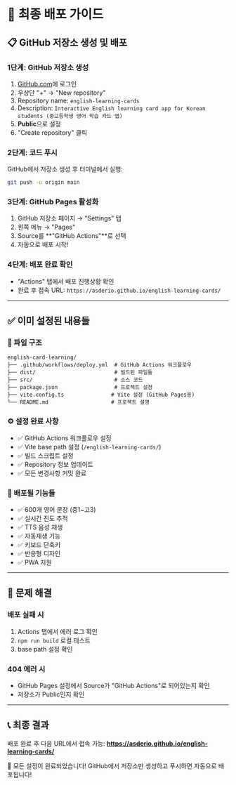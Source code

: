 # 🚀 최종 배포 가이드

## 📋 GitHub 저장소 생성 및 배포

### 1단계: GitHub 저장소 생성
1. [GitHub.com](https://github.com)에 로그인
2. 우상단 "+" → "New repository"
3. Repository name: `english-learning-cards`
4. Description: `Interactive English learning card app for Korean students (중고등학생 영어 학습 카드 앱)`
5. **Public**으로 설정
6. "Create repository" 클릭

### 2단계: 코드 푸시
GitHub에서 저장소 생성 후 터미널에서 실행:

```bash
git push -u origin main
```

### 3단계: GitHub Pages 활성화
1. GitHub 저장소 페이지 → "Settings" 탭
2. 왼쪽 메뉴 → "Pages"
3. Source를 **"GitHub Actions"**로 선택
4. 자동으로 배포 시작!

### 4단계: 배포 완료 확인
- "Actions" 탭에서 배포 진행상황 확인
- 완료 후 접속 URL: `https://asderio.github.io/english-learning-cards/`

---

## ✅ 이미 설정된 내용들

### 📁 파일 구조
```
english-card-learning/
├── .github/workflows/deploy.yml  # GitHub Actions 워크플로우
├── dist/                         # 빌드된 파일들
├── src/                          # 소스 코드
├── package.json                  # 프로젝트 설정
├── vite.config.ts               # Vite 설정 (GitHub Pages용)
└── README.md                    # 프로젝트 설명
```

### ⚙️ 설정 완료 사항
- ✅ GitHub Actions 워크플로우 설정
- ✅ Vite base path 설정 (`/english-learning-cards/`)
- ✅ 빌드 스크립트 설정
- ✅ Repository 정보 업데이트
- ✅ 모든 변경사항 커밋 완료

### 🎯 배포될 기능들
- ✅ 600개 영어 문장 (중1~고3)
- ✅ 실시간 진도 추적
- ✅ TTS 음성 재생
- ✅ 자동재생 기능
- ✅ 키보드 단축키
- ✅ 반응형 디자인
- ✅ PWA 지원

---

## 🔧 문제 해결

### 배포 실패 시
1. Actions 탭에서 에러 로그 확인
2. `npm run build` 로컬 테스트
3. base path 설정 확인

### 404 에러 시
- GitHub Pages 설정에서 Source가 "GitHub Actions"로 되어있는지 확인
- 저장소가 Public인지 확인

---

## 📞 최종 결과

배포 완료 후 다음 URL에서 접속 가능:
**https://asderio.github.io/english-learning-cards/**

🎉 모든 설정이 완료되었습니다! GitHub에서 저장소만 생성하고 푸시하면 자동으로 배포됩니다!